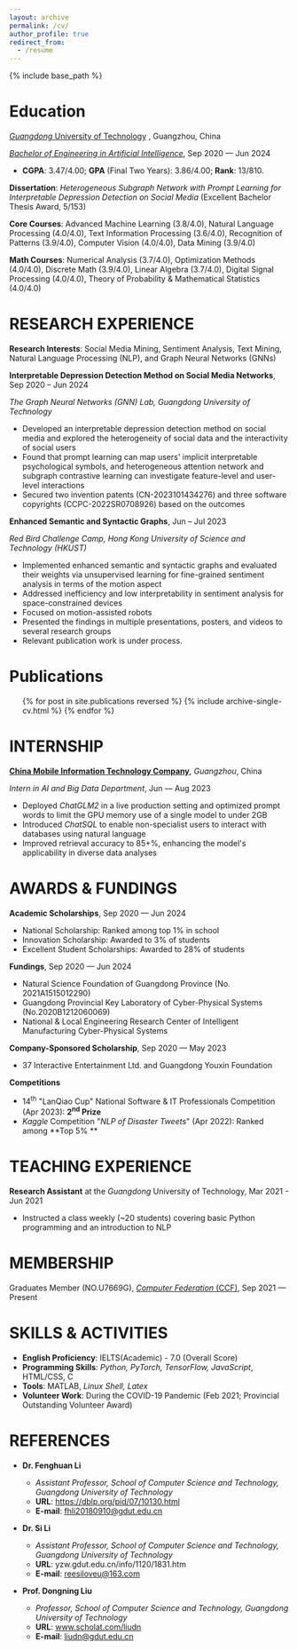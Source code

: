 ```yaml
---
layout: archive
permalink: /cv/
author_profile: true
redirect_from:
  - /resume
---
```


{% include base_path %}

Education
======
[_Guangdong_ University of Technology](https://english.gdut.edu.cn/) , Guangzhou, China

[_Bachelor of Engineering in Artificial Intelligence_](https://www.usnews.com/education/best-global-universities/guangdong-university-of-technology-529270), Sep 2020 — Jun 2024

* **CGPA**: 3.47/4.00; **GPA** (Final Two Years): 3.86/4.00; **Rank**: 13/810.

  
**Dissertation**: _Heterogeneous Subgraph Network with Prompt Learning for Interpretable Depression Detection on Social Media_ (Excellent Bachelor Thesis Award, 5/153)

**Core Courses**: Advanced Machine Learning (3.8/4.0), Natural Language Processing (4.0/4.0), Text Information Processing (3.6/4.0), Recognition of Patterns (3.9/4.0), Computer Vision (4.0/4.0), Data Mining (3.9/4.0)

**Math Courses**: Numerical Analysis (3.7/4.0), Optimization Methods (4.0/4.0), Discrete Math (3.9/4.0), Linear Algebra (3.7/4.0), Digital Signal Processing (4.0/4.0), Theory of Probability & Mathematical Statistics (4.0/4.0)

RESEARCH EXPERIENCE
======
**Research Interests**: Social Media Mining, Sentiment Analysis, Text Mining, Natural Language Processing (NLP), and Graph Neural Networks (GNNs)

**Interpretable Depression Detection Method on Social Media Networks**, Sep 2020 – Jun 2024

_The Graph Neural Networks (GNN) Lab, Guangdong University of Technology_
* Developed an interpretable depression detection method on social media and explored the heterogeneity of social data and the interactivity of social users
* Found that prompt learning can map users' implicit interpretable psychological symbols, and heterogeneous attention network and subgraph contrastive learning can investigate feature-level and user-level interactions
* Secured two invention patents (CN-2023101434276) and three software copyrights (CCPC-2022SR0708926) based on the outcomes

**Enhanced Semantic and Syntactic Graphs**, Jun – Jul 2023

_Red Bird Challenge Camp, Hong Kong University of Science and Technology (HKUST)_
 	
* Implemented enhanced semantic and syntactic graphs and evaluated their weights via unsupervised learning for fine-grained sentiment analysis in terms of the motion aspect
* Addressed inefficiency and low interpretability in sentiment analysis for space-constrained devices
* Focused on motion-assisted robots
* Presented the findings in multiple presentations, posters, and videos to several research groups
* Relevant publication work is under process.

Publications
======
  <ul>{% for post in site.publications reversed %}
    {% include archive-single-cv.html %}
  {% endfor %}</ul>

INTERNSHIP
======
[**China Mobile Information Technology Company**](https://www.cmi.chinamobile.com/en), _Guangzhou_, China

_Intern in AI and Big Data Department_, Jun — Aug 2023
* Deployed _ChatGLM2_ in a live production setting and optimized prompt words to limit the GPU memory use of a single model to under 2GB
* Introduced _ChatSQL_ to enable non-specialist users to interact with databases using natural language
* Improved retrieval accuracy to 85+%, enhancing the model's applicability in diverse data analyses 

AWARDS & FUNDINGS
======
**Academic Scholarships**, Sep 2020 — Jun 2024
* National Scholarship: Ranked among top 1% in school
* Innovation Scholarship: Awarded to 3% of students
* Excellent Student Scholarships: Awarded to 28% of students

**Fundings**, Sep 2020 — Jun 2024
* Natural Science Foundation of Guangdong Province (No. 2021A1515012290)
* Guangdong Provincial Key Laboratory of Cyber-Physical Systems (No.2020B1212060069)
* National & Local Engineering Research Center of Intelligent Manufacturing Cyber-Physical Systems
  
**Company-Sponsored Scholarship**, Sep 2020 — May 2023
* 37 Interactive Entertainment Ltd. and Guangdong Youxin Foundation
  
**Competitions**
* 14<sup>th</sup> "LanQiao Cup" National Software & IT Professionals Competition (Apr 2023): **2<sup>nd</sup> Prize**
* _Kaggle_ Competition "_NLP of Disaster Tweets_" (Apr 2022): Ranked among **Top 5% **

TEACHING EXPERIENCE
======
**Research Assistant** at the _Guangdong_ University of Technology, Mar 2021 - Jun 2021
* Instructed a class weekly (~20 students) covering basic Python programming and an introduction to NLP

MEMBERSHIP
======
Graduates Member (NO.U7669G), [_Computer Federation_ (CCF)](https://www.ccf.org.cn/en/), Sep 2021 — Present

SKILLS & ACTIVITIES
======
* **English Proficiency**: IELTS(Academic) - 7.0 (Overall Score)
* **Programming Skills**: _Python, PyTorch, TensorFlow, JavaScript_, HTML/CSS, C
* **Tools**: MATLAB, _Linux Shell, Latex_
* **Volunteer Work**: During the COVID-19 Pandemic (Feb 2021; Provincial Outstanding Volunteer
Award)

REFERENCES
======
* **Dr. Fenghuan Li**
  * _Assistant Professor, School of Computer Science and Technology, Guangdong University of Technology_
  * **URL**: https://dblp.org/pid/07/10130.html
  * **E-mail**: fhli20180910@gdut.edu.cn
 
* **Dr. Si Li**
  * _Assistant Professor, School of Computer Science and Technology, Guangdong University of Technology_
  * **URL**: yzw.gdut.edu.cn/info/1120/1831.htm
  * **E-mail**: reesiloveu@163.com
  
* **Prof. Dongning Liu**
  * _Professor, School of Computer Science and Technology, Guangdong University of Technology_
  * **URL**: www.scholat.com/liudn
  * **E-mail**: liudn@gdut.edu.cn
